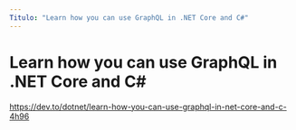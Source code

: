 ```yaml
---
Titulo: "Learn how you can use GraphQL in .NET Core and C#"
---
```


# Learn how you can use GraphQL in .NET Core and C#

https://dev.to/dotnet/learn-how-you-can-use-graphql-in-net-core-and-c-4h96

